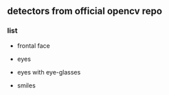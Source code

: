 ## detectors from official opencv repo

### list

- frontal face

- eyes

- eyes with eye-glasses

- smiles
